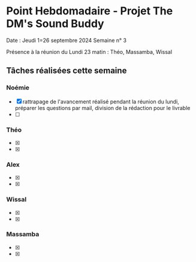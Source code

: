  # Point Hebdomadaire - Projet The DM's Sound Buddy


Date : Jeudi 1=26 septembre 2024
Semaine n° 3

Présence à la réunion du Lundi 23 matin : Théo, Massamba, Wissal
## Tâches réalisées cette semaine

### Noémie

- [x] rattrapage de l'avancement réalisé pendant la réunion du lundi, préparer les questions par mail, division de la rédaction pour le livrable
- [ ] 

### Théo

- [x] 
- [x] 

### Alex

- [x]
- [x]

### Wissal

- [x]
- [x]

### Massamba

- [x]
- [x]